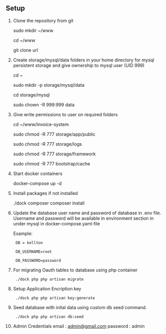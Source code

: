 ## Setup
1. Clone the repository from git

    sudo mkdir ~/www

    cd ~/www
    
    git clone url
    
1. Create storage/mysql/data folders in your home directory for mysql persistent storage and 
   give ownership to mysql user (UID 999)

    cd ~

    sudo mkdir -p storage/mysql/data

    cd storage/mysql

    sudo chown -R 999:999 data
    
1. Give write permissions to user on required folders

    cd ~/www/invoice-system

    sudo chmod -R 777 storage/app/public

    sudo chmod -R 777 storage/logs

    sudo chmod -R 777 storage/framework

    sudo chmod -R 777 bootstrap/cache

1. Start docker containers

    docker-compose up -d 

1. Install packages if not installed
   
    ./dock composer composer install

1. Update the database user name and password of database in .env file. Username and password will be available in environment section in under mysql in docker-compose.yaml file
    
    Example:

        DB = kellton

        DB_USERNAME=root
        
        DB_PASSWORD=password

1. For migrating Oauth tables to database using php container
    
        ./dock php php artisan migrate

1. Setup Application Encription key

        ./dock php php artisan key:generate

1. Seed database with inital data using custom db seed command.

        ./dock php php artisan db:seed

1. Admin Credentials
        email : admin@gmail.com
        password : admin